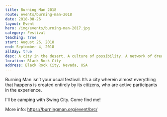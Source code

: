 ```yaml
---
title: Burning Man 2018
route: events/burning-man-2018
date: 2018-08-26
layout: Event
hero: /img/events/burning-man-2017.jpg
category: Festival
teaching: true
start: August 26, 2018
end: September 4, 2018
allDay: true
desc: A city in the desert. A culture of possibility. A network of dreamers and doers.
location: Black Rock City
address: Black Rock City, Nevada, USA
---
```


Burning Man isn’t your usual festival. It’s a city wherein almost everything that happens is created entirely by its citizens, who are active participants in the experience.

I'll be camping with Swing City. Come find me!

More info:
https://burningman.org/event/brc/
